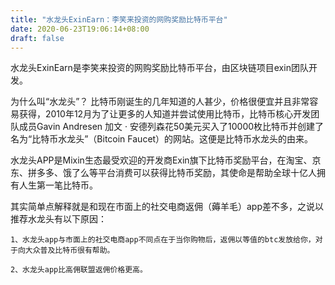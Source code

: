 ```yaml
---
title: "水龙头ExinEarn：李笑来投资的网购奖励比特币平台"
date: 2020-06-23T19:06:14+08:00
draft: false
---
```

水龙头ExinEarn是李笑来投资的网购奖励比特币平台，由区块链项目exin团队开发。

为什么叫“水龙头”？
比特币刚诞生的几年知道的人甚少，价格很便宜并且非常容易获得，2010年12月为了让更多的人知道并尝试使用比特币，比特币核心开发团队成员Gavin Andresen 加文 · 安德列森花50美元买入了10000枚比特币并创建了名为“比特币水龙头”（Bitcoin Faucet）的网站。这便是比特币水龙头的由来。

水龙头APP是Mixin生态最受欢迎的开发商Exin旗下比特币奖励平台，在淘宝、京东、拼多多、饿了么等平台消费可以获得比特币奖励，其使命是帮助全球十亿人拥有人生第一笔比特币。

其实简单点解释就是和现在市面上的社交电商返佣（薅羊毛）app差不多，之说以推荐水龙头有以下原因：

    1、水龙头app与市面上的社交电商app不同点在于当你购物后，返佣以等值的btc发放给你，对于向大众普及比特币很有帮助。

    2、水龙头app比高佣联盟返佣价格更高。



